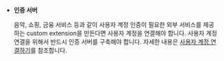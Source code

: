 * **인증 서버**

  음악, 쇼핑, 금융 서비스 등과 같이 사용자 계정 인증이 필요한 외부 서비스를 제공하는 custom extension을 만든다면 사용자 계정을 연결해야 합니다. 사용자 계정 연결을 위해서 반드시 인증 서버를 구축해야 합니다. 자세한 내용은 [사용자 계정 연결하기](/CEK/Guides/Link_User_Account.md)를 참조합니다.
